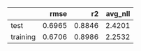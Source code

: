 |          |   rmse |     r2 |   avg_nll |
|:---------|-------:|-------:|----------:|
| test     | 0.6965 | 0.8846 |    2.4201 |
| training | 0.6706 | 0.8986 |    2.2532 |